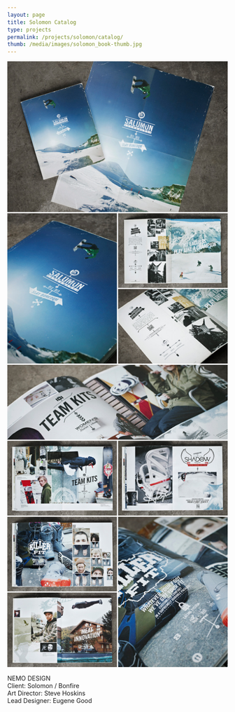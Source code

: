 ```yaml
---
layout: page
title: Solomon Catalog
type: projects
permalink: /projects/solomon/catalog/
thumb: /media/images/solomon_book-thumb.jpg
---
```


![](/media/images/solomon_book_1.jpg) 
![](/media/images/solomon_book_2.jpg)
![](/media/images/solomon_book_3.jpg)
![](/media/images/solomon_book_4.jpg)


NEMO DESIGN<br/>
Client: Solomon / Bonfire<br/>
Art Director: Steve Hoskins<br/>
Lead Designer: Eugene Good